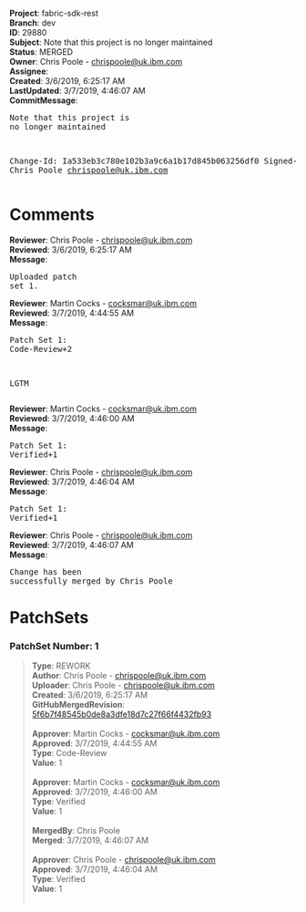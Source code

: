 <strong>Project</strong>: fabric-sdk-rest<br><strong>Branch</strong>: dev<br><strong>ID</strong>: 29880<br><strong>Subject</strong>: Note that this project is no longer maintained<br><strong>Status</strong>: MERGED<br><strong>Owner</strong>: Chris Poole - chrispoole@uk.ibm.com<br><strong>Assignee</strong>:<br><strong>Created</strong>: 3/6/2019, 6:25:17 AM<br><strong>LastUpdated</strong>: 3/7/2019, 4:46:07 AM<br><strong>CommitMessage</strong>:<br><pre>Note that this project is no longer maintained

Change-Id: Ia533eb3c780e102b3a9c6a1b17d845b063256df0
Signed-off-by: Chris Poole <chrispoole@uk.ibm.com>
</pre><h1>Comments</h1><strong>Reviewer</strong>: Chris Poole - chrispoole@uk.ibm.com<br><strong>Reviewed</strong>: 3/6/2019, 6:25:17 AM<br><strong>Message</strong>: <pre>Uploaded patch set 1.</pre><strong>Reviewer</strong>: Martin Cocks - cocksmar@uk.ibm.com<br><strong>Reviewed</strong>: 3/7/2019, 4:44:55 AM<br><strong>Message</strong>: <pre>Patch Set 1: Code-Review+2

LGTM</pre><strong>Reviewer</strong>: Martin Cocks - cocksmar@uk.ibm.com<br><strong>Reviewed</strong>: 3/7/2019, 4:46:00 AM<br><strong>Message</strong>: <pre>Patch Set 1: Verified+1</pre><strong>Reviewer</strong>: Chris Poole - chrispoole@uk.ibm.com<br><strong>Reviewed</strong>: 3/7/2019, 4:46:04 AM<br><strong>Message</strong>: <pre>Patch Set 1: Verified+1</pre><strong>Reviewer</strong>: Chris Poole - chrispoole@uk.ibm.com<br><strong>Reviewed</strong>: 3/7/2019, 4:46:07 AM<br><strong>Message</strong>: <pre>Change has been successfully merged by Chris Poole</pre><h1>PatchSets</h1><h3>PatchSet Number: 1</h3><blockquote><strong>Type</strong>: REWORK<br><strong>Author</strong>: Chris Poole - chrispoole@uk.ibm.com<br><strong>Uploader</strong>: Chris Poole - chrispoole@uk.ibm.com<br><strong>Created</strong>: 3/6/2019, 6:25:17 AM<br><strong>GitHubMergedRevision</strong>: [5f6b7f48545b0de8a3dfe18d7c27f66f4432fb93](https://github.com/hyperledger/fabric-sdk-rest/commit/5f6b7f48545b0de8a3dfe18d7c27f66f4432fb93)<br><br><strong>Approver</strong>: Martin Cocks - cocksmar@uk.ibm.com<br><strong>Approved</strong>: 3/7/2019, 4:44:55 AM<br><strong>Type</strong>: Code-Review<br><strong>Value</strong>: 1<br><br><strong>Approver</strong>: Martin Cocks - cocksmar@uk.ibm.com<br><strong>Approved</strong>: 3/7/2019, 4:46:00 AM<br><strong>Type</strong>: Verified<br><strong>Value</strong>: 1<br><br><strong>MergedBy</strong>: Chris Poole<br><strong>Merged</strong>: 3/7/2019, 4:46:07 AM<br><br><strong>Approver</strong>: Chris Poole - chrispoole@uk.ibm.com<br><strong>Approved</strong>: 3/7/2019, 4:46:04 AM<br><strong>Type</strong>: Verified<br><strong>Value</strong>: 1<br><br></blockquote>